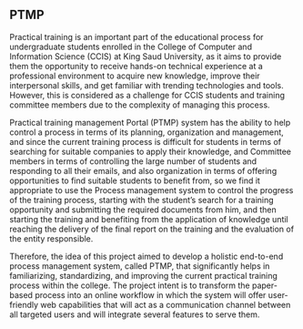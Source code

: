

## PTMP

Practical training is an important part of the educational process for undergraduate students enrolled in the College of Computer and Information Science (CCIS) at King Saud University, as it aims to provide them the opportunity to receive hands-on technical experience at a professional environment to acquire new knowledge, improve their interpersonal skills, and get familiar with trending technologies and tools. However, this is considered as a challenge for CCIS students and training committee members due to the complexity of managing this process.





Practical training management Portal (PTMP) system has the ability to help control a process in terms of its planning, organization and management, and since the current training process is difficult for students in terms of searching for suitable companies to apply their knowledge, and Committee members in terms of controlling the large number of students and responding to all their emails, and also organization in terms of offering opportunities to find suitable students to benefit from, so we find it appropriate to use the Process management system to control the progress of the training process, starting with the student’s search for a training opportunity and submitting the required documents from him, and then starting the training and benefiting from the application of knowledge until reaching the delivery of the final report on the training and the evaluation of the entity responsible.



Therefore, the idea of this project aimed to develop a holistic end-to-end process management system, called PTMP, that significantly helps in familiarizing, standardizing, and improving the current practical training process within the college. The project intent is to transform the paper-based process into an online workflow in which the system will offer user- friendly web capabilities that will act as a communication channel between all targeted users and will integrate several features to serve them.
